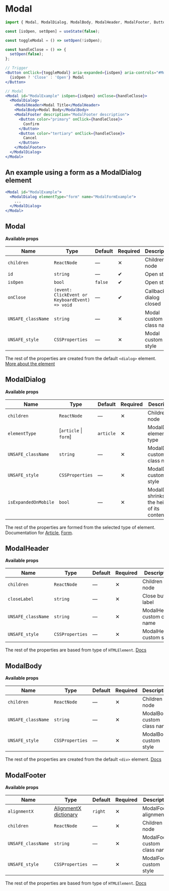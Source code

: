 # Modal

```jsx
import { Modal, ModalDialog, ModalBody, ModalHeader, ModalFooter, Button } from '@lmc-eu/spirit-web-react/components';
```

```jsx
const [isOpen, setOpen] = useState(false);

const toggleModal = () => setOpen(!isOpen);

const handleClose = () => {
  setOpen(false);
};

// Trigger
<Button onClick={toggleModal} aria-expanded={isOpen} aria-controls="#ModalExample">
  {isOpen ? 'Close' : 'Open'} Modal
</Button>

// Modal
<Modal id="ModalExample" isOpen={isOpen} onClose={handleClose}>
  <ModalDialog>
    <ModalHeader>Modal Title</ModalHeader>
    <ModalBody>Modal Body</ModalBody>
    <ModalFooter description="ModalFooter description">
      <Button color="primary" onClick={handleClose}>
        Confirm
      </Button>
      <Button color="tertiary" onClick={handleClose}>
        Cancel
      </Button>
    </ModalFooter>
  </ModalDialog>
</Modal>
```

## An example using a form as a ModalDialog element

```jsx
<Modal id="ModalExample">
  <ModalDialog elementType="form" name="ModalFormExample">
    ...
  </ModalDialog>
</Modal>
```

## Modal

**Available props**

| Name               | Type                                           | Default | Required | Description               |
| ------------------ | ---------------------------------------------- | ------- | -------- | ------------------------- |
| `children`         | `ReactNode`                                    | —       | ✕        | Children node             |
| `id`               | `string`                                       | —       | ✔        | Open state                |
| `isOpen`           | `bool`                                         | `false` | ✔        | Open state                |
| `onClose`          | `(event: ClickEvent or KeyboardEvent) => void` | —       | ✔        | Callback on dialog closed |
| `UNSAFE_className` | `string`                                       | —       | ✕        | Modal custom class name   |
| `UNSAFE_style`     | `CSSProperties`                                | —       | ✕        | Modal custom style        |

The rest of the properties are created from the default `<dialog>` element. [More about the element][DialogElementDocs]

## ModalDialog

**Available props**

| Name                 | Type                  | Default   | Required | Description                                          |
| -------------------- | --------------------- | --------- | -------- | ---------------------------------------------------- |
| `children`           | `ReactNode`           | —         | ✕        | Children node                                        |
| `elementType`        | [`article` \| `form`] | `article` | ✕        | ModalDialog element type                             |
| `UNSAFE_className`   | `string`              | —         | ✕        | ModalDialog custom class name                        |
| `UNSAFE_style`       | `CSSProperties`       | —         | ✕        | ModalDialog custom style                             |
| `isExpandedOnMobile` | `bool`                | —         | ✕        | ModalDialog shrinks to fit the height of its content |

The rest of the properties are formed from the selected type of element. Documentation for [Article][ArticleElementDocs], [Form][FormElementDocs].

## ModalHeader

**Available props**

| Name               | Type            | Default | Required | Description                   |
| ------------------ | --------------- | ------- | -------- | ----------------------------- |
| `children`         | `ReactNode`     | —       | ✕        | Children node                 |
| `closeLabel`       | `string`        | —       | ✕        | Close button label            |
| `UNSAFE_className` | `string`        | —       | ✕        | ModalHeader custom class name |
| `UNSAFE_style`     | `CSSProperties` | —       | ✕        | ModalHeader custom style      |

The rest of the properties are based from type of `HTMLElement`. [Docs][HTMLElementDocs]

## ModalBody

**Available props**

| Name               | Type            | Default | Required | Description                 |
| ------------------ | --------------- | ------- | -------- | --------------------------- |
| `children`         | `ReactNode`     | —       | ✕        | Children node               |
| `UNSAFE_className` | `string`        | —       | ✕        | ModalBody custom class name |
| `UNSAFE_style`     | `CSSProperties` | —       | ✕        | ModalBody custom style      |

The rest of the properties are created from the default `<div>` element. [Docs][DivElementDocs]

## ModalFooter

**Available props**

| Name               | Type                                          | Default | Required | Description                   |
| ------------------ | --------------------------------------------- | ------- | -------- | ----------------------------- |
| `alignmentX`       | [AlignmentX dictionary][dictionary-alignment] | `right` | ✕        | ModalFooter alignment         |
| `children`         | `ReactNode`                                   | —       | ✕        | Children node                 |
| `UNSAFE_className` | `string`                                      | —       | ✕        | ModalFooter custom class name |
| `UNSAFE_style`     | `CSSProperties`                               | —       | ✕        | ModalFooter custom style      |

The rest of the properties are based from type of `HTMLElement`. [Docs][HTMLElementDocs]

[DialogElementDocs]: https://developer.mozilla.org/en-US/docs/Web/HTML/Element/dialog
[ArticleElementDocs]: https://developer.mozilla.org/en-US/docs/Web/HTML/Element/article
[FormElementDocs]: https://developer.mozilla.org/en-US/docs/Web/HTML/Element/form
[DivElementDocs]: https://developer.mozilla.org/en-US/docs/Web/HTML/Element/div
[HTMLElementDocs]: https://developer.mozilla.org/en-US/docs/Web/API/HTMLElement
[dictionary-alignment]: https://github.com/lmc-eu/spirit-design-system/blob/main/docs/DICTIONARIES.md#alignment
